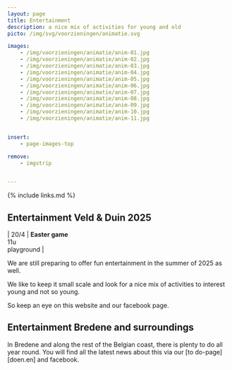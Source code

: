 ```yaml
---
layout: page
title: Entertainment
description: a nice mix of activities for young and old
picto: /img/svg/voorzieningen/animatie.svg

images:
    - /img/voorzieningen/animatie/anim-01.jpg
    - /img/voorzieningen/animatie/anim-02.jpg
    - /img/voorzieningen/animatie/anim-03.jpg
    - /img/voorzieningen/animatie/anim-04.jpg
    - /img/voorzieningen/animatie/anim-05.jpg
    - /img/voorzieningen/animatie/anim-06.jpg
    - /img/voorzieningen/animatie/anim-07.jpg
    - /img/voorzieningen/animatie/anim-08.jpg
    - /img/voorzieningen/animatie/anim-09.jpg
    - /img/voorzieningen/animatie/anim-10.jpg
    - /img/voorzieningen/animatie/anim-11.jpg


insert:
    - page-images-top

remove:
    - imgstrip


---
```

{% include links.md %}

## Entertainment Veld & Duin 2025


| 20/4  | **Easter game**<br>11u <br>playground  |

We are still preparing to offer fun entertainment in the summer of 2025 as well.

We like to keep it small scale and look for a nice mix of activities to interest young and not so young.

So keep an eye on this website and our facebook page.


<!-- behouden voor volgende jaren
We are still preparing to offer fun entertainment in the summer of 2023 as well.

We like to keep it small-scale and look for a nice mix of activities to interest young and not so young.

So keep an eye on this website and our facebook page.
-->


## Entertainment Bredene and surroundings

In Bredene and along the rest of the Belgian coast, there is plenty to do all year round.
You will find all the latest news about this via our [to do-page][doen.en] and facebook.
